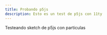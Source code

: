 ```yaml
---
title: Probando p5js
description: Esto es un test de p5js con 11ty
---
```


<div id="sketch">
</div>
<!-- <script src="/scripts/sketch.js"></script> -->
<script src="/scripts/fire.js"></script>

Testeando sketch de p5js con particulas
